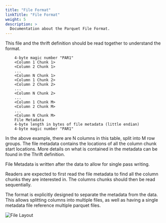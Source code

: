 ```yaml
---
title: "File Format"
linkTitle: "File Format"
weight: 5
description: >
  Documentation about the Parquet File Format.
---
```



This file and the thrift definition should be read together to understand the format.

```
    4-byte magic number "PAR1"
    <Column 1 Chunk 1>
    <Column 2 Chunk 1>
    ...
    <Column N Chunk 1>
    <Column 1 Chunk 2>
    <Column 2 Chunk 2>
    ...
    <Column N Chunk 2>
    ...
    <Column 1 Chunk M>
    <Column 2 Chunk M>
    ...
    <Column N Chunk M>
    File Metadata
    4-byte length in bytes of file metadata (little endian)
    4-byte magic number "PAR1"
```
In the above example, there are N columns in this table, split into M row
groups.  The file metadata contains the locations of all the column chunk
start locations.  More details on what is contained in the metadata can be found
in the Thrift definition.

File Metadata is written after the data to allow for single pass writing.

Readers are expected to first read the file metadata to find all the column
chunks they are interested in.  The columns chunks should then be read sequentially.

The format is explicitly designed to separate the metadata from the data.  This
allows splitting columns into multiple files, as well as having a single metadata
file reference multiple parquet files.

![File Layout](/images/FileLayout.gif)
